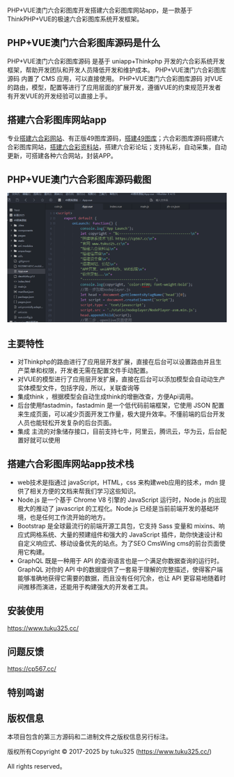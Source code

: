 PHP+VUE澳门六合彩图库开发搭建六合彩图库网站app，是一款基于ThinkPHP+VUE的极速六合彩图库系统开发框架。

## PHP+VUE澳门六合彩图库源码是什么
PHP+VUE澳门六合彩图库源码 是基于 uniapp+Thinkphp 开发的六合彩系统开发框架，帮助开发团队和开发人员降低开发和维护成本。 PHP+VUE澳门六合彩图库源码 内置了 CMS 应用，可以直接使用。 PHP+VUE澳门六合彩图库源码 对VUE的路由，模型，配置等进行了应用层面的扩展开发，遵循VUE的约束规范开发者有开发VUE的开发经验可以直接上手。

## 搭建六合彩图库网站app
专业[搭建六合彩网站](https://www.tuku325.cc/?cate=7)、有正版49图库源码，[搭建49图库](https://www.tuku325.cc/?cate=3)；六合彩图库源码搭建六合彩图库网站，[搭建六合彩资料站](https://www.tuku325.cc/?tags=274)，搭建六合彩论坛；支持私彩，自动采集，自动更新，可搭建各种六合网站，封装APP。

## PHP+VUE澳门六合彩图库源码截图
![VUE澳门六合彩图库源码截图](./image/1.png "VUE澳门六合彩图库源码截图")


## 主要特性

* 对Thinkphp的路由进行了应用层开发扩展，直接在后台可以设置路由并且生产菜单和权限，开发者无需在配置文件手动配置。
* 对VUE的模型进行了应用层开发扩展，直接在后台可以添加模型会自动动生产实体模型文件，包括字段，所以，关联查询等
* 集成think ，根据模型会自动生成think的增删改查，方便Api调用。
* 后台使用fastadmin，fastadmin 是一个低代码前端框架，它使用 JSON 配置来生成页面，可以减少页面开发工作量，极大提升效率。不懂前端的后台开发人员也能轻松开发复杂的后台页面。
* 集成 主流的对象储存接口，目前支持七牛，阿里云，腾讯云，华为云，后台配置好就可以使用

## 搭建六合彩图库网站app技术栈
- web技术是指通过 javaScript，HTML，css 来构建web应用的技术，mdn 提供了相关方便的文档来帮我们学习这些知识。
- Node.js 是一个基于 Chrome V8 引擎的 JavaScript 运行时，Node.js 的出现极大的推动了 javascript 的工程化。Node.js 已经是当前前端开发的基础环境，也是任何工作流开始的地方。
- Bootstrap 是全球最流行的前端开源工具包，它支持 Sass 变量和 mixins、响应式网格系统、大量的预建组件和强大的 JavaScript 插件，助你快速设计和自定义响应式、移动设备优先的站点。为了SEO CmsWing cms的前台页面使用它构建。
- GraphQL 既是一种用于 API 的查询语言也是一个满足你数据查询的运行时。 GraphQL 对你的 API 中的数据提供了一套易于理解的完整描述，使得客户端能够准确地获得它需要的数据，而且没有任何冗余，也让 API 更容易地随着时间推移而演进，还能用于构建强大的开发者工具。






## 安装使用

https://www.tuku325.cc/

## 问题反馈

https://cp567.cc/

## 特别鸣谢



## 版权信息
本项目包含的第三方源码和二进制文件之版权信息另行标注。

版权所有Copyright © 2017-2025 by tuku325 (https://www.tuku325.cc/)

All rights reserved。
